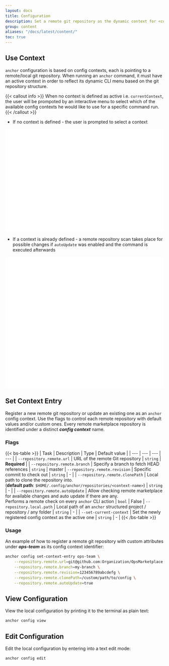 ```yaml
---
layout: docs
title: Configuration
description: Set a remote git repository as the dynamic context for <code>anchor</code>.
group: content
aliases: "/docs/latest/content/"
toc: true
---
```


## Use Context

`anchor` configuration is based on config contexts, each is pointing to a remote/local git repository. When running an `anchor` command, it must have an active context in order to reflect its dynamic CLI menu based on the git repository structure.

{{< callout info >}}
When no context is defined as active i.e. `currentContext`, the user will be prompoted by an interactive menu to select which of the available config contexts he would like to use for a specific command run.
{{< /callout >}}

* If no context is defined - the user is prompted to select a context
<div class="col-lg-6">
   <img style="vertical-align: top;" src="/docs/latest/assets/img/anchor-context-selection.svg" width="600" >
</div>

* If a context is already defined - a remote repository scan takes place for possible changes if `autoUpdate` was enabled and the command is executed afterwards

<div class="col-lg-6">
   <img style="vertical-align: top;" src="/docs/latest/assets/img/anchor-auto-update-flow.svg" width="800" >
</div>

## Set Context Entry

Register a new remote git repository or update an existing one as an `anchor` config context. Use the flags to control each remote repository with default values and/or custom ones. Every remote marketplace repository is identified under a distinct ***config context*** name.

### Flags

{{< bs-table >}}
| Task | Description | Type | Default value | 
| --- | --- | --- | --- |
| `--repository.remote.url` | URL of the remote Git repository | `string` | **Required** |
| `--repository.remote.branch` | Specify a branch to fetch HEAD references | `string` | master
| `--repository.remote.revision` | Specific commit to check out | `string` | - |
| `--repository.remote.clonePath` | Local path to clone the repository into.<br/>(**default path**: `$HOME/.config/anchor/repositories/<context-name>`) | `string` | - |
| `--repository.remote.autoUpdate` | Allow checking remote marketplace for available changes and auto update if there are any.<br>Performs a remote check on every `anchor` CLI action | `bool` | False
| `--repository.local.path` | Local path of an `anchor` structured project / repository / any folder | `string` | - |
| `--set-current-context` | Set the newly registered config context as the active one | `string` | - |
{{< /bs-table >}}

### Usage

An example of how to register a remote git repository with custom attributes under ***ops-team*** as its config context identifier:

```bash
anchor config set-context-entry ops-team \
    --repository.remote.url=git@github.com:Organization/OpsMarketplace.git \
    --repository.remote.branch=my-branch \
    --repository.remote.revision=123456789abcdefg \
    --repository.remote.clonePath=/custom/path/to/config \
    --repository.remote.autoUpdate=true
```

## View Configuration 

View the local configuration by printing it to the terminal as plain text:

```bash
anchor config view
```

## Edit Configuration

Edit the local configuration by entering into a text edit mode:

```bash
anchor config edit
```

